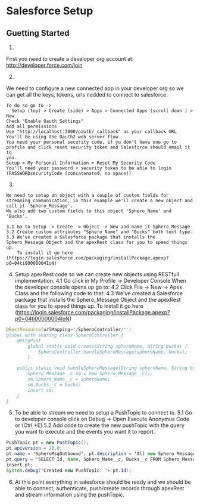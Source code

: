# Salesforce Setup
## Guetting Started
  1.
  First you need to create a developer org account at: http://developer.force.com/join

  2.
  We need to configure a new connected app in your developer org so we
  can get all the keys, tokens, urls nedded to connect to salesforce.

    To do so go to ->
      Setup (top) > Create (side) > Apps > Connected Apps (scroll down ) > New
    Check "Enable Oauth Settings"
    Add all permissions
    Use "http://localhost:3000/oauth/_callback" as your callback URL
    You'll be using the Oauth2 web server flow
    You need your personal security code, if yu don't have one go to
    profile and click reset security token and Salesforce should email it to
    you.
    Setup > My Personal Information > Reset My Security Code
    You'll need your password + security token to be able to login (PASSWORDsecurityCode (concatenated, no space))

  3.
    We need to setup an object with a couple of custom fields for
    streaming communication, in this example we'll create a new object and call it 'Sphero_Message'.
    We also add two custom fields to this object 'Sphero_Name' and 'Bucks'.

    3.1 Go to Setup -> Create -> Object -> New and name it Sphero_Message
    3.2 Create custom attributes "Sphero_Name" and "Bucks" both text type.
    3.3 We've created a Salesforce package that installs the Sphero_Message Object and the apexRest class for you to speed things up.
        To install it go here (https://login.salesforce.com/packaging/installPackage.apexp?p0=04ti00000004IoN)

  4. Setup apexRest code so we can create new objects using RESTfull
     implementation.
    4.1 Go click in My Profile -> Developer Console
    When the developer console opens up go to:
    4.2 Click File -> New -> Apex Class and the following code to that:
    4.3 We've created a Salesforce package that installs the Sphero_Message Object and the apexRest class for you to speed things up.
        To install it go here (https://login.salesforce.com/packaging/installPackage.apexp?p0=04ti00000004IoN)

```java
@RestResource(urlMapping='/SpheroController/*')
global with sharing class SpheroController {
    @HttpPost
        global static void create(String spheroName, String bucks) {
            SpheroController.handleSpheroMessage(spheroName, bucks);
        }

    public static void handleSpheroMessage(String spheroName, String bucks) {
        Sphero_Message__c sm = new Sphero_Message__c();
        sm.Sphero_Name__c = spheroName;
        sm.Bucks__c = bucks;
        insert sm;
    }
}

```

  5. To be able to stream we need to setup a PushTopic to connect to.
    5.1 Go to developer console click on Debug -> Open Execute Anonymus Code or (Ctrl +E)
    5.2 Add code to create the new pushTopic with the query you want to execute and the events you want it to report.

```java
PushTopic pt = new PushTopic();
pt.apiversion = 28.0;
pt.name = 'SpheroMsgOutbound'; pt.description = 'All new Sphero Message records';
pt.query = 'SELECT Id, Name, Sphero_Name__c, Bucks__c FROM Sphero_Message__c';
insert pt;
System.debug('Created new PushTopic: '+ pt.Id);
```

  6. At this point everything in salesforce should be ready and we
     should be able to connect, authenticate, push/create records
     through apexRest and stream information using the pushTopic.
